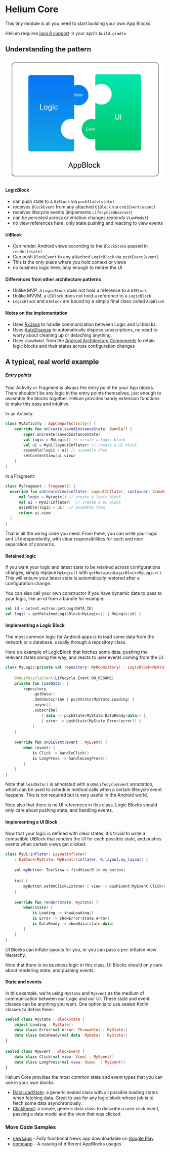 # Helium Core

This tiny module is all you need to start building your own App Blocks.

Helium requires [java 8 support](https://developer.android.com/studio/write/java8-support) in your app's `build.gradle`.

## Understanding the pattern

<img src="/docs/images/helium_arch_diagram.png" width="600">

#### LogicBlock

- can push state to a `UiBlock` via `pushState(state)`
- receives `BlockEvent` from any attached `UiBlock` via `onUiEvent(event)`
- receives lifecycle events (implements `LifecycleObserver`)
- can be persisted across orientation changes (extends `ViewModel`)
- no view references here, only state pushing and reacting to view events

#### UiBlock

- Can render Android views according to the `BlockState` passed in `render(state)`
- Can push `BlockEvent` to any attached `LogicBlock` via `pushEvent(event)`
- This is the only place where you hold context or views
- no business logic here, only enough to render the UI

#### Differences from other architecture patterns

- Unlike MVP, a `LogicBlock` does not hold a reference to a `UIBlock`
- Unlike MVVM, a `UIBlock` does not hold a reference to a `LogicBlock`
- `LogicBlock` and `UIBlock` are bound by a simple final class called `AppBlock`

#### Notes on the implementation

 - Uses [RxJava](https://github.com/ReactiveX/RxJava) to handle communication between Logic and UI blocks.
 - Uses [AutoDispose](https://github.com/uber/AutoDispose) to automatically dispose subscriptions, no need to worry about cleaning up or detaching anything.
 - Uses `ViewModel` from the [Android Architecture Components](https://developer.android.com/topic/libraries/architecture/viewmodel.html) to retain logic blocks and their states across configuration changes

## A typical, real world example

##### Entry points

Your Activity or Fragment is always the entry point for your App blocks. There shouldn't be any logic in the entry points themselves, just enough to assemble the blocks together. Helium provides handy extension functions to make this easy and intuitive.

In an Activity:

```kotlin
class MyActivity : AppCompatActivity() {
    override fun onCreate(savedInstanceState: Bundle?) {
        super.onCreate(savedInstanceState)
        val logic = MyLogic() // create a logic block
        val ui = MyUi(layoutInflater) // create a UI block        
        assemble(logic + ui) // assemble them
        setContentView(ui.view)
    }
}
```

In a Fragment:

```kotlin
class MyFragment : Fragment() {
  override fun onCreateView(inflater: LayoutInflater, container: ViewGroup?, savedInstanceState: Bundle?): View? {
      val logic = MyLogic() // create a logic block
      val ui = MyUi(inflater)  // create a UI block
      assemble(logic + ui)  // assemble them
      return ui.view
  }
}
```

That is all the wiring code you need. From there, you can write your logic and UI independently, with clear responsibilities for each and nice separation of concerns.

#### Retained logic

If you want your logic and latest state to be retained across configurations changes, simply replace `MyLogic()` with `getRetainedLogicBlock<MyLogic>()`. This will ensure your latest state is automatically restored after a configuration change.

You can also call your own constructor if you have dynamic data to pass to your logic, like an id from a bundle for example:

```kotlin
val id = intent.extras.getLong(DATA_ID)
val logic = getRetainedLogicBlock<MyLogic>() { MyLogic(id) }
```


#### Implementing a Logic Block

The most common logic for Android apps is to load some data from the network or a database, usually through a repository class.

Here's a example of LogicBlock that fetches some data, pushing the relevant states along the way, and reacts to user events coming from the UI.

```kotlin
class MyLogic(private val repository: MyRepository) : LogicBlock<MyState, MyEvent>() {

    @OnLifecycleEvent(Lifecycle.Event.ON_RESUME)
    private fun loadData() {
        repository
            .getData()
            .doOnSubscribe { pushState(MyState.Loading) }
            .async()
            .subscribe(
                { data -> pushState(MyState.DataReady(data)) },
                { error -> pushState(MyState.Error(error)) }
            )
    }

    override fun onUiEvent(event : MyEvent) {
        when (event) {
            is Click -> handleClick()
            is LongPress -> handleLongPress()
        }
    }
}
```

Note that `loadData()` is annotated with a `@OnLifecycleEvent` annotation, which can be used to schedule method calls when a certain lifecycle event happens. This is not required but is very useful in the Android world.

Note also that there is no UI references in this class, Logic Blocks should only care about pushing state, and handling events.

#### Implementing a UI Block

Now that your logic is defined with clear states, it's trivial to write a compatible UiBlock that renders the UI for each possible state, and pushes events when certain views get clicked.

```kotlin
class MyUi(inflater: LayoutInflater)
    : UiBlock<MyState, MyEvent>(inflater, R.layout.my_layout) {

    val myButton: TextView = findView(R.id.my_button)

    init {
        myButton.setOnClickListener { view -> pushEvent(MyEvent.Click(view)) }
    }

    override fun render(state: MyState) {
        when(state) {
            is Loading -> showLoading()
            is Error -> showError(state.error)
            is DataReady -> showData(state.data)
        }
    }
}
```

UI Blocks can inflate layouts for you, or you can pass a pre-inflated view hierarchy.

Note that there is no business logic in this class, UI Blocks should only care about rendering state, and pushing events.

#### State and events

In this example, we're using `MyState` and `MyEvent` as the medium of communication between our Logic and our UI. These state and event classes can be anything you want. One option is to use sealed Kotlin classes to define them:

```kotlin
sealed class MyState : BlockState {
    object Loading : MyState()
    data class Error(val error: Throwable) : MyState()
    data class DataReady(val data: MyData) : MyState()
}

sealed class MyEvent : BlockEvent {
    data class Click(val view: View) : MyEvent()
    data class LongPress(val view: View)  : MyEvent()
}
```

Helium Core provides the most common state and event types that you can use in your own blocks:

- [DataLoadState](src/main/java/com/joaquimverges/helium/core/state/DataLoadState.kt): a generic sealed class with all possible loading states when fetching data. Great to use for any logic block whose job is to fetch some data asynchronously.
- [ClickEvent](src/main/java/com/joaquimverges/helium/core/event/ClickEvent.kt): a simple, generic data class to describe a user click event, passing a data model and the view that was clicked.

### More Code Samples

- [newsapp](/samples/newsapp) - Fully functional News app downloadable on [Google Play](https://play.google.com/store/apps/details?id=com.jv.news)
- [demoapp](/samples/demoapp) - A catalog of different AppBlocks usages
